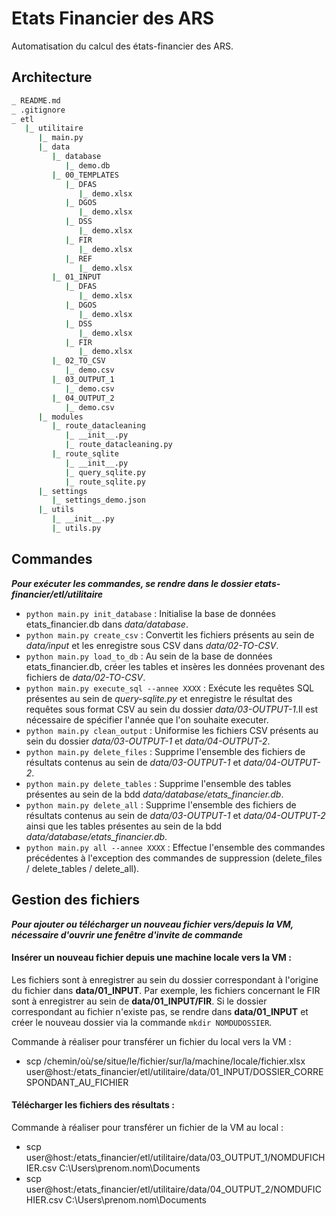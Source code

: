 # Etats Financier des ARS

Automatisation du calcul des états-financier des ARS.

## Architecture

``` bash
_ README.md
_ .gitignore
_ etl
   |_ utilitaire
      |_ main.py
      |_ data
         |_ database
            |_ demo.db
         |_ 00_TEMPLATES
            |_ DFAS
               |_ demo.xlsx
            |_ DGOS
               |_ demo.xlsx
            |_ DSS
               |_ demo.xlsx
            |_ FIR
               |_ demo.xlsx
            |_ REF
               |_ demo.xlsx
         |_ 01_INPUT
            |_ DFAS
               |_ demo.xlsx
            |_ DGOS
               |_ demo.xlsx
            |_ DSS
               |_ demo.xlsx
            |_ FIR
               |_ demo.xlsx
         |_ 02_TO_CSV
            |_ demo.csv
         |_ 03_OUTPUT_1
            |_ demo.csv
         |_ 04_OUTPUT_2
            |_ demo.csv
      |_ modules
         |_ route_datacleaning
            |_ __init__.py
            |_ route_datacleaning.py
         |_ route_sqlite
            |_ __init__.py
            |_ query_sqlite.py
            |_ route_sqlite.py
      |_ settings
         |_ settings_demo.json
      |_ utils
         |_ __init__.py
         |_ utils.py
```

## Commandes

**_Pour exécuter les commandes, se rendre dans le dossier etats-financier/etl/utilitaire_**

* ```python main.py init_database``` : Initialise la base de données etats_financier.db dans _data/database_.
* ```python main.py create_csv``` : Convertit les fichiers présents au sein de _data/input_ et les enregistre sous CSV dans _data/02-TO-CSV_.
* ```python main.py load_to_db``` : Au sein de la base de données etats_financier.db, créer les tables et insères les données provenant des fichiers de _data/02-TO-CSV_.
* ```python main.py execute_sql --annee XXXX``` : Exécute les requêtes SQL présentes au sein de _query-sqlite.py_ et enregistre le résultat des requêtes sous format CSV au sein du dossier _data/03-OUTPUT-1_.Il est nécessaire de spécifier l'année que l'on souhaite executer.
* ```python main.py clean_output``` : Uniformise les fichiers CSV présents au sein du dossier _data/03-OUTPUT-1_ et _data/04-OUTPUT-2_.
* ```python main.py delete_files``` : Supprime l'ensemble des fichiers de résultats contenus au sein de _data/03-OUTPUT-1_ et _data/04-OUTPUT-2_.
* ```python main.py delete_tables``` : Supprime l'ensemble des tables présentes au sein de la bdd _data/database/etats_financier.db_.
* ```python main.py delete_all``` : Supprime l'ensemble des fichiers de résultats contenus au sein de _data/03-OUTPUT-1_ et _data/04-OUTPUT-2_ ainsi que les tables présentes au sein de la bdd _data/database/etats_financier.db_. 
* ```python main.py all --annee XXXX``` : Effectue l'ensemble des commandes précédentes à l'exception des commandes de suppression (delete_files / delete_tables / delete_all).

## Gestion des fichiers

**_Pour ajouter ou télécharger un nouveau fichier vers/depuis la VM, nécessaire d'ouvrir une fenêtre d'invite de commande_**

#### Insérer un nouveau fichier depuis une machine locale vers la VM :
Les fichiers sont à enregistrer au sein du dossier correspondant à l'origine du fichier dans __data/01_INPUT__. Par exemple, les fichiers concernant le FIR sont à enregistrer au sein de __data/01_INPUT/FIR__.
Si le dossier correspondant au fichier n'existe pas, se rendre dans __data/01_INPUT__ et créer le nouveau dossier via la commande ```mkdir NOMDUDOSSIER```.

Commande à réaliser pour transférer un fichier du local vers la VM :
* scp /chemin/où/se/situe/le/fichier/sur/la/machine/locale/fichier.xlsx user@host:/etats_financier/etl/utilitaire/data/01_INPUT/DOSSIER_CORRESPONDANT_AU_FICHIER

#### Télécharger les fichiers des résultats :
Commande à réaliser pour transférer un fichier de la VM au local :
* scp user@host:/etats_financier/etl/utilitaire/data/03_OUTPUT_1/NOMDUFICHIER.csv C:\Users\prenom.nom\Documents
* scp user@host:/etats_financier/etl/utilitaire/data/04_OUTPUT_2/NOMDUFICHIER.csv C:\Users\prenom.nom\Documents
